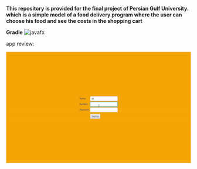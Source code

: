 **This repository is provided for the final project of Persian Gulf University. which is a simple model of a food delivery program where the user can choose his food and see the costs in the shopping cart**

**Gradle**
![javafx](https://img.shields.io/badge/javafx-%23FF0000.svg?style=for-the-badge&logo=javafx&logoColor=white)

app review:

![Review GIF](./review.gif)
